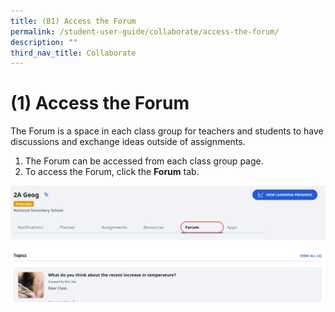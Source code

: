 ```yaml
---
title: (B1) Access the Forum
permalink: /student-user-guide/collaborate/access-the-forum/
description: ""
third_nav_title: Collaborate
---
```

<h1 id="-1-access-the-forum">(1) Access the Forum</h1>
<p>The Forum is a space in each class group for teachers and students to have discussions and exchange ideas outside of assignments.</p>
<ol>
<li>The Forum can be accessed from each class group page. </li>
<li>To access the Forum, click the <strong>Forum</strong> tab.</li>
</ol>
<img src="/images/1Student/CO-AccessForum1.png">